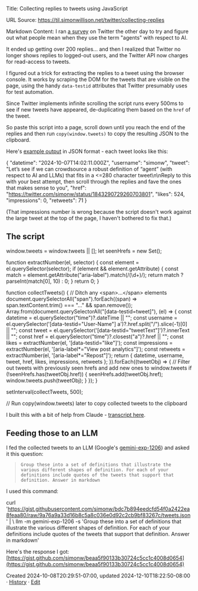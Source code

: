 Title: Collecting replies to tweets using JavaScript

URL Source: https://til.simonwillison.net/twitter/collecting-replies

Markdown Content:
I ran [a survey](https://twitter.com/simonw/status/1843290729260703801) on Twitter the other day to try and figure out what people mean when they use the term "agents" with respect to AI.

It ended up getting over 200 replies... and then I realized that Twitter no longer shows replies to logged-out users, and the Twitter API now charges for read-access to tweets.

I figured out a trick for extracting the replies to a tweet using the browser console. It works by scraping the DOM for the tweets that are visible on the page, using the handy `data-testid` attributes that Twitter presumably uses for test automation.

Since Twitter implements infinite scrolling the script runs every 500ms to see if new tweets have appeared, de-duplicating them based on the `href` of the tweet.

So paste this script into a page, scroll down until you reach the end of the replies and then run `copy(window.tweets)` to copy the resulting JSON to the clipboard.

Here's [example output](https://gist.github.com/simonw/bdc7b894eedcfd54f0a2422ea8feaa80) in JSON format - each tweet looks like this:

{
  "datetime": "2024-10-07T14:02:11.000Z",
  "username": "simonw",
  "tweet": "Let’s see if we can crowdsource a robust definition of “agent” (with respect to AI and LLMs) that fits in a <\=280 character tweet\\n\\nReply to this with your best attempt, then scroll through the replies and fave the ones that makes sense to you",
  "href": "https://twitter.com/simonw/status/1843290729260703801",
  "likes": 524,
  "impressions": 0,
  "retweets": 71
}

(That impressions number is wrong because the script doesn't work against the large tweet at the top of the page, I haven't bothered to fix that.)

The script
----------

window.tweets \= window.tweets || \[\];
let seenHrefs \= new Set();

function extractNumber(el, selector) {
  const element \= el.querySelector(selector);
  if (element && element.getAttribute) {
    const match \= element.getAttribute("aria-label").match(/(\\d+)/);
    return match ? parseInt(match\[0\], 10) : 0;
  }
  return 0;
}

function collectTweets() {
  // Ditch any <span\>…</span\> elements
  document.querySelectorAll("span").forEach((span) \=\> span.textContent.trim() \=== "…" && span.remove());
  Array.from(document.querySelectorAll("\[data-testid=tweet\]"), (el) \=\> {
    const datetime \= el.querySelector("time")?.dateTime || "";
    const username \= el.querySelector('\[data-testid="User-Name"\] a')?.href.split("/").slice(\-1)\[0\] || "";
    const tweet \= el.querySelector('\[data-testid="tweetText"\]')?.innerText || "";
    const href \= el.querySelector("time")?.closest("a")?.href || "";
    const likes \= extractNumber(el, '\[data-testid="like"\]');
    const impressions \= extractNumber(el, '\[aria-label\*="View post analytics"\]');
    const retweets \= extractNumber(el, '\[aria-label\*="Repost"\]');
    return { datetime, username, tweet, href, likes, impressions, retweets };
  }).forEach((tweetObj) \=\> {
    // Filter out tweets with previously seen hrefs and add new ones to window.tweets
    if (!seenHrefs.has(tweetObj.href)) {
      seenHrefs.add(tweetObj.href);
      window.tweets.push(tweetObj);
    }
  });
}

setInterval(collectTweets, 500);

// Run copy(window.tweets) later to copy collected tweets to the clipboard

I built this with a bit of help from Claude - [transcript here](https://gist.github.com/simonw/49eb5c7128d44151e5851b79cc488baa).

Feeding those to an LLM
-----------------------

I fed the collected tweets to an LLM (Google's [gemini-exp-1206](https://simonwillison.net/2024/Dec/6/gemini-exp-1206/)) and asked it this question:

> `Group these into a set of definitions that illustrate the various different shapes of definition. For each of your definitions include quotes of the tweets that support that definition. Answer in markdown`

I used this command:

curl 'https://gist.githubusercontent.com/simonw/bdc7b894eedcfd54f0a2422ea8feaa80/raw/9a76a9a33d16b8c5a8c036e0d92c2cb9bf83267c/tweets.json' | \\
  llm -m gemini-exp-1206 -s 'Group these into a set of definitions that illustrate the various different shapes of definition. For each of your definitions include quotes of the tweets that support that definition. Answer in markdown'

Here's the response I got: [https://gist.github.com/simonw/beaa5f90133b30724c5cc1c4008d0654](https://gist.github.com/simonw/beaa5f90133b30724c5cc1c4008d0654)

Created 2024-10-08T20:29:51-07:00, updated 2024-12-10T18:22:50-08:00 · [History](https://github.com/simonw/til/commits/main/twitter/collecting-replies.md) · [Edit](https://github.com/simonw/til/blob/main/twitter/collecting-replies.md)
